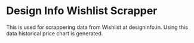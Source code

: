 # Design Info Wishlist Scrapper

This is used for scrappering data from Wishlist at designinfo.in. Using this data historical price chart is generated.
